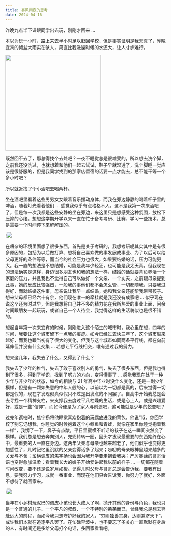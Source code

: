 ```yaml
---
title: 暴风雨夜的思考
date: 2024-04-16
---
```


昨晚九点半下课跟同学出去玩，刚刚才回来 ...

<!--more-->

本以为玩一小时，路上来去半小时足以赶回学校，但是事实证明是我天真了，昨晚宜宾的倾盆大雨实在骇人，简直比我洗澡时候的水还大，让人寸步难行。

<img src="/images/202404161302307.png" width = "300" align=center />

既然回不去了，那总得找个去处吧？一夜不睡觉总是很难受的，所以想去洗个脚，之前我还没洗过，也就想着和他们一起去试试，鞋子早就湿透了，洗个脚睡一觉应该是很舒服的，但是我同学找到的那家店留宿的话要一点才能去，总不能干等一个多小时吧？

所以就近找了个小酒吧去喝两杯。

坐在酒吧里看着这些男男女女跟着音乐摆动身体，而我在旁边静静的喝着杯子里的啤酒，随着灯光看着他们 ... 感觉我似乎有点格格不入。这不是我第一次来酒吧了，但是每一次我都是这些安静的坐在旁边，来这里只是想感受这种氛围，放松下压抑的心绪。想想这学期开学以来一直在忙于备考考研、比赛、学习一些技术，总是需要一个时间停下来解解压的。

!![](https://images.yuanj.top/202404161313795.png)

在嘈杂的环境里面想了很多东西，首先是关于考研的，我想考研呢其实其中是有很多原因的，包括为以后做打算、想将自己喜欢做的事发展成事业、为了以后可以给父母更好的条件等等，而当今的社会压力也很大，如果要结婚的话，压力可能更大。我一直的想法是不想结婚，可能是我年少轻狂，也可能是我太天真，但我现在的想法确实是这样，身边很多朋友也和我的想法一样，结婚的话就要背负养活一个家庭的压力，并且我也不觉得自己可以做好一个父亲、一个丈夫，之前跟母亲提到此事，她的反应比较强烈，一般我的事他们都不会怎么管，一切都随我，只要我过得好，而就结婚这件事，母亲说让我早一点结婚，她和我父亲还能帮我带带孩子。想来父母都已经六十有余，他们现在唯一的牵挂就是我还没有成家吧 ... 似乎现在说这个还为时过早，但是我想将自己并不多的精力花在我所热爱的事业上面，闲余时间跟朋友一起玩玩，或者自己一个人待会，我觉得这样的生活貌似也是很不错的。

想起当年第一次来宜宾的时候，刚刚进入这个陌生的城市时，我心里在想，四年的时间，我要让这个城市留下一点我的痕迹。如今已经过去快三年了，这个城市越来越好，而我也跟当初有了很大的变化，但我与这个城市如同两条平行线，都在向前延伸但并没有什么交集 ... 若想让平行线相交，唯有通过我的努力。

想来这几年，我失去了什么，又得到了什么？

我失去了少年的稚气，失去了敢于喜欢别人的勇气，失去了很多东西。但是我也得到了很多，得到了学识，找到了努力的方向，变得懂事了 ... 感觉我现在处于一种少年与非少年的状态，如今的相貌与 21 年高中毕业时没什么变化，还是一副少年模样，但是有一颗如失意的中年人般的心，以前以为一切都是真的，后来觉得一切都是假的，现在才发现似真似假只不过是出发点的不同罢了。自高中开始我总是会去寻找一个精神支柱，来支撑我去度过平凡枯燥的生活，或是心上人，或是兴趣爱好，或是一些“信仰”，而如今便是为了家人与前途吧，这可能就是少年的蜕变吧？

过完年返校时，焦宇扬将他睡觉喜欢抱着的玩偶放进我的背包，他说“叔，你回学校了别忘记想我，你睡觉的时候抱着这个小鲸鱼和青蛙，就像在家里你睡觉抱着我一样”，我愣了一下，鼻子有点酸，平日里蛮横不听话的孩子在这一瞬间突然变了模样。我们总是想去奔向别人，兜兜转转一圈，回头才发现最重要的东西始终在心中，最重要的人一直在身边。这两年父亲与母亲也越来越老了，他们似乎也变得更加感性了，儿时记忆里沉默的父亲变得话多了起来；唠叨的母亲眼神里越来越多的关爱与不舍；蛮横调皮的焦宇扬也会因为我开学要走抱着我哭；严厉暴躁的哥哥话语也变得愈加温柔；看着我长大的嫂子开始爱讲起我以前的样子 ... 一切都在随着时间改变，要不还是说岁月如梭。记得儿时父母与哥哥总是会告诉我，要我有出息，要我努力学习，成就一番事业，而现在他们只会告诉我，你努力了就好，外面不想待了就回家来。

!![](https://images.yuanj.top/202404161755238.png)

当年在小乡村玩泥巴的调皮小孩也长大成人了啊，抛开其他的身份与角色，我也只是一个普通的儿子、一个平凡的叔叔、一个不特别的弟弟而已，曾经我总是想去奔赴远大的前程，而如今我只想守护好我的家人，“穷则独善其身，达则兼济天下”，或许我们本就在追逐平凡罢了。在忙碌奔波中，也不要忘了多关心一直默默在身后的人，有时间还是多给父母打个电话，多回家看看吧。